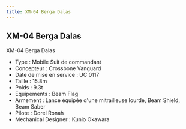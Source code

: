 ```yaml
---
title: XM-04 Berga Dalas
---
```


XM-04 Berga Dalas
-----------------




XM-04 Berga Dalas   
  
- Type : Mobile Suit de commandant  
- Concepteur : Crossbone Vanguard  
- Date de mise en service : UC 0117  
- Taille : 15.8m  
- Poids : 9.3t  
- Equipements : Beam Flag  
- Armement : Lance équipée d'une mitrailleuse lourde, Beam Shield, Beam Saber  
- Pilote : Dorel Ronah  
- Mechanical Designer : Kunio Okawara  
  


